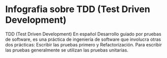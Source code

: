 # Infografia sobre TDD (Test Driven Development)

TDD (Test Driven Development)
En español Desarrollo guiado por pruebas de software, es una práctica de ingeniería de software que involucra otras dos prácticas: Escribir las pruebas primero y Refactorización. Para escribir las pruebas generalmente se utilizan las pruebas unitarias.


